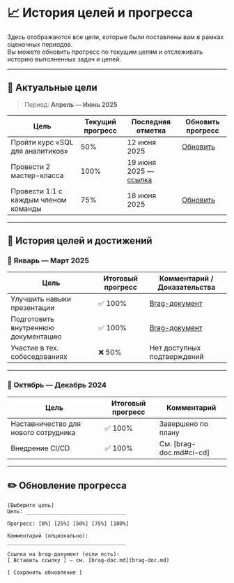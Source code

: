 # 📈 История целей и прогресса

Здесь отображаются все цели, которые были поставлены вам в рамках оценочных периодов.  
Вы можете обновить прогресс по текущим целям и отслеживать историю выполненных задач и целей.

---

## 🎯 Актуальные цели

> Период: **Апрель — Июнь 2025**

| Цель                                | Текущий прогресс | Последняя отметка     | Обновить прогресс      |
|-------------------------------------|------------------|------------------------|-------------------------|
| Пройти курс «SQL для аналитиков»   | 50%              | 12 июня 2025           | [Обновить](#обновление-прогресса) |
| Провести 2 мастер-класса            | 100%             | 19 июня 2025 — [ссылка](brag-doc.md#masterclass-apr2025) |
| Провести 1:1 с каждым членом команды | 75%              | 18 июня 2025           | [Обновить](#обновление-прогресса) |

---

## 📜 История целей и достижений

### 📆 Январь — Март 2025

| Цель                              | Итоговый прогресс | Комментарий / Доказательства |
|-----------------------------------|-------------------|-------------------------------|
| Улучшить навыки презентации       | ✅ 100%           | [Brag-документ](brag-doc.md#presentation-jan2025) |
| Подготовить внутреннюю документацию | ✅ 100%         | [Brag-документ](brag-doc.md#docs-q1-2025) |
| Участие в тех. собеседованиях     | ❌ 50%            | Нет доступных подтверждений  |

---

### 📆 Октябрь — Декабрь 2024

| Цель                              | Итоговый прогресс | Комментарий                |
|-----------------------------------|-------------------|-----------------------------|
| Наставничество для нового сотрудника | ✅ 100%         | Завершено по плану         |
| Внедрение CI/CD                   | ✅ 100%           | См. [brag-doc.md#ci-cd]     |

---

## ✏️ Обновление прогресса

```plaintext
[Выберите цель]
Цель: ________________________________

Прогресс: [0%] [25%] [50%] [75%] [100%]

Комментарий (опционально):
______________________________________

Ссылка на brag-документ (если есть):
[ Вставить ссылку ] — см. [brag-doc.md](brag-doc.md)

[ Сохранить обновление ]
